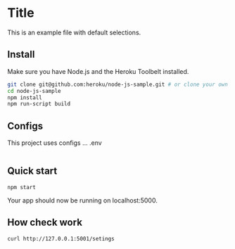 # Title

This is an example file with default selections.

## Install

Make sure you have Node.js and the Heroku Toolbelt installed.
```sh
git clone git@github.com:heroku/node-js-sample.git # or clone your own fork
cd node-js-sample
npm install
npm run-script build 
```


## Configs

This project uses configs ... .env
```
```

## Quick start

```
npm start
```
Your app should now be running on localhost:5000. 

## How check work

```
curl http://127.0.0.1:5001/setings
```


